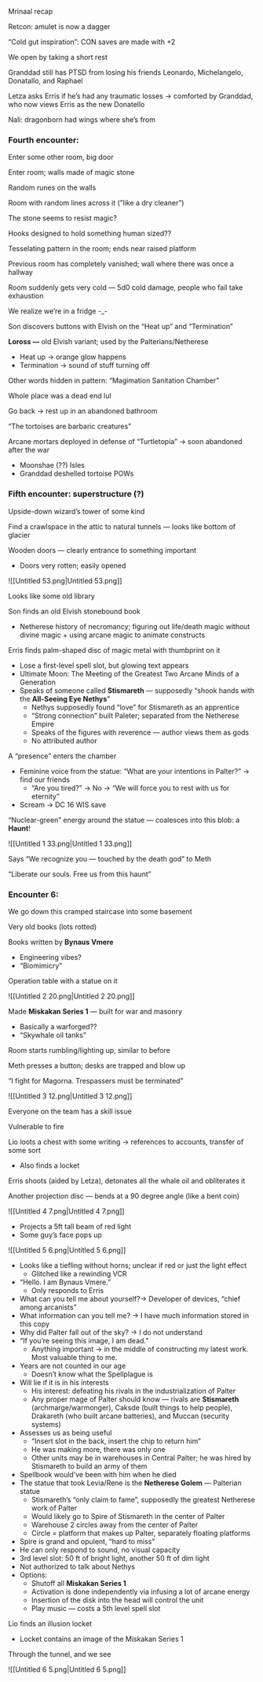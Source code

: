 Mrinaal recap

Retcon: amulet is now a dagger

“Cold gut inspiration”: CON saves are made with +2

We open by taking a short rest

Granddad still has PTSD from losing his friends Leonardo, Michelangelo, Donatallo, and Raphael

Letza asks Erris if he’s had any traumatic losses → comforted by Granddad, who now views Erris as the new Donatello

Nali: dragonborn had wings where she’s from

  

### Fourth encounter:

Enter some other room, big door

Enter room; walls made of magic stone

Random runes on the walls

Room with random lines across it (”like a dry cleaner”)

The stone seems to resist magic?

Hooks designed to hold something human sized??

Tesselating pattern in the room; ends near raised platform

Previous room has completely vanished; wall where there was once a hallway

Room suddenly gets very cold — 5d0 cold damage, people who fail take exhaustion

We realize we’re in a fridge -_-

Son discovers buttons with Elvish on the “Heat up” and “Termination”

**Loross —** old Elvish variant; used by the Palterians/Netherese

- Heat up → orange glow happens
- Termination → sound of stuff turning off

Other words hidden in pattern: “Magimation Sanitation Chamber”

Whole place was a dead end lul

  

Go back → rest up in an abandoned bathroom

“The tortoises are barbaric creatures”

Arcane mortars deployed in defense of “Turtletopia” → soon abandoned after the war

- Moonshae (??) Isles
- Granddad deshelled tortoise POWs

### Fifth encounter: superstructure (?)

Upside-down wizard’s tower of some kind

Find a crawlspace in the attic to natural tunnels — looks like bottom of glacier

Wooden doors — clearly entrance to something important

- Doors very rotten; easily opened

![[Untitled 53.png|Untitled 53.png]]

Looks like some old library

Son finds an old Elvish stonebound book

- Netherese history of necromancy; figuring out life/death magic without divine magic + using arcane magic to animate constructs

Erris finds palm-shaped disc of magic metal with thumbprint on it

- Lose a first-level spell slot, but glowing text appears
- Ultimate Moon: The Meeting of the Greatest Two Arcane Minds of a Generation
- Speaks of someone called **Stismareth** — supposedly “shook hands with the **All-Seeing Eye Nethys**”
    - Nethys supposedly found “love” for Stismareth as an apprentice
    - “Strong connection” built Paleter; separated from the Netherese Empire
    - Speaks of the figures with reverence — author views them as gods
    - No attributed author

A “presence” enters the chamber

- Feminine voice from the statue: “What are your intentions in Palter?” → find our friends
    - “Are you tired?” → No → “We will force you to rest with us for eternity”
- Scream → DC 16 WIS save

“Nuclear-green” energy around the statue — coalesces into this blob: a **Haunt**!

![[Untitled 1 33.png|Untitled 1 33.png]]

Says “We recognize you — touched by the death god” to Meth

“Liberate our souls. Free us from this haunt”

### Encounter 6:

We go down this cramped staircase into some basement

Very old books (lots rotted)

Books written by **Bynaus Vmere**

- Engineering vibes?
- “Biomimicry”

Operation table with a statue on it

![[Untitled 2 20.png|Untitled 2 20.png]]

Made **Miskakan Series 1** — built for war and masonry

- Basically a warforged??
- “Skywhale oil tanks”

Room starts rumbling/lighting up, similar to before

Meth presses a button; desks are trapped and blow up

“I fight for Magorna. Trespassers must be terminated”

![[Untitled 3 12.png|Untitled 3 12.png]]

Everyone on the team has a skill issue

Vulnerable to fire

Lio loots a chest with some writing → references to accounts, transfer of some sort

- Also finds a locket

Erris shoots (aided by Letza), detonates all the whale oil and obliterates it

  

Another projection disc — bends at a 90 degree angle (like a bent coin)

![[Untitled 4 7.png|Untitled 4 7.png]]

- Projects a 5ft tall beam of red light
- Some guy’s face pops up

![[Untitled 5 6.png|Untitled 5 6.png]]

- Looks like a tiefling without horns; unclear if red or just the light effect
    - Glitched like a rewinding VCR
- “Hello. I am Bynaus Vmere.”
    - Only responds to Erris
- What can you tell me about yourself?→ Developer of devices, “chief among arcanists”
- What information can you tell me? → I have much information stored in this copy
- Why did Palter fall out of the sky? → I do not understand
- “If you’re seeing this image, I am dead.”
    - Anything important → in the middle of constructing my latest work. Most valuable thing to me.
- Years are not counted in our age
    - Doesn’t know what the Spellplague is
- Will lie if it is in his interests
    - His interest: defeating his rivals in the industrialization of Palter
    - Any proper mage of Palter should know — rivals are **Stismareth** (archmarge/warmonger), Caksde (built things to help people), Drakareth (who built arcane batteries), and Muccan (security systems)
- Assesses us as being useful
    - “Insert slot in the back, insert the chip to return him”
    - He was making more, there was only one
    - Other units may be in warehouses in Central Palter; he was hired by Stismareth to build an army of them
- Spellbook would’ve been with him when he died
- The statue that took Levia/Rene is the **Netherese Golem** — Palterian statue
    - Stismareth’s “only claim to fame”, supposedly the greatest Netherese work of Palter
    - Would likely go to Spire of Stismareth in the center of Palter
    - Warehouse 2 circles away from the center of Palter
    - Circle = platform that makes up Palter, separately floating platforms
- Spire is grand and opulent, “hard to miss”
- He can only respond to sound, no visual capacity
- 3rd level slot: 50 ft of bright light, another 50 ft of dim light
- Not authorized to talk about Nethys
- Options:
    - Shutoff all **Miskakan Series 1**
    - Activation is done independently via infusing a lot of arcane energy
    - Insertion of the disk into the head will control the unit
    - Play music — costs a 5th level spell slot

Lio finds an illusion locket

- Locket contains an image of the Miskakan Series 1

Through the tunnel, and we see

![[Untitled 6 5.png|Untitled 6 5.png]]